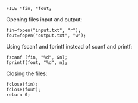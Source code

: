 ```
FILE *fin, *fout;
```
Opening files input and output:
```
fin=fopen("input.txt", "r");
fout=fopen("output.txt", "w");
```
Using fscanf and fprintf instead of scanf and printf:
```
fscanf (fin, "%d", &n);
fprintf(fout, "%d", n);
```
Closing the files:
```
fclose(fin);
fclose(fout);
return 0;
```

